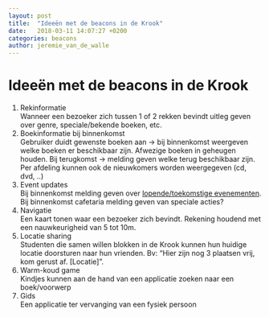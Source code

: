 ```yaml
---
layout: post
title:  "Ideeën met de beacons in de Krook"
date:   2018-03-11 14:07:27 +0200
categories: beacons
author: jeremie_van_de_walle
---
```


# Ideeën met de beacons in de Krook
1. Rekinformatie <br>
Wanneer een bezoeker zich tussen 1 of 2 rekken bevindt uitleg geven over genre, speciale/bekende boeken, etc.<br>
2. Boekinformatie bij binnenkomst<br>
Gebruiker duidt gewenste boeken aan -> bij binnenkomst weergeven welke boeken er beschikbaar zijn. Afwezige boeken in geheugen houden.
Bij terugkomst -> melding geven welke terug beschikbaar zijn. Per afdeling kunnen ook de nieuwkomers worden weergegeven (cd, dvd, ..)<br>
3. Event updates<br>
Bij binnenkomst melding geven over <a target="_blank" href="http://dekrook.be/activiteiten">lopende/toekomstige evenementen</a>. Bij binnenkomst cafetaria melding geven van speciale acties?<br>
4. Navigatie<br>
Een kaart tonen waar een bezoeker zich bevindt. Rekening houdend met een nauwkeurigheid van 5 tot 10m.<br>
5. Locatie sharing<br>
Studenten die samen willen blokken in de Krook kunnen hun huidige locatie doorsturen naar hun vrienden. Bv: “Hier zijn nog 3 plaatsen vrij, kom gerust af. [Locatie]”.<br>
6. Warm-koud game<br>
Kindjes kunnen aan de hand van een applicatie zoeken naar een boek/voorwerp<br>
7. Gids<br>
Een applicatie ter vervanging van een fysiek persoon